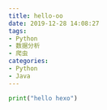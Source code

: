 ```yaml
---
title: hello-oo
date: 2019-12-28 14:08:27
tags:
- Python
- 数据分析
- 爬虫
categories:
- Python
- Java
---
```


```python
print("hello hexo")
```

